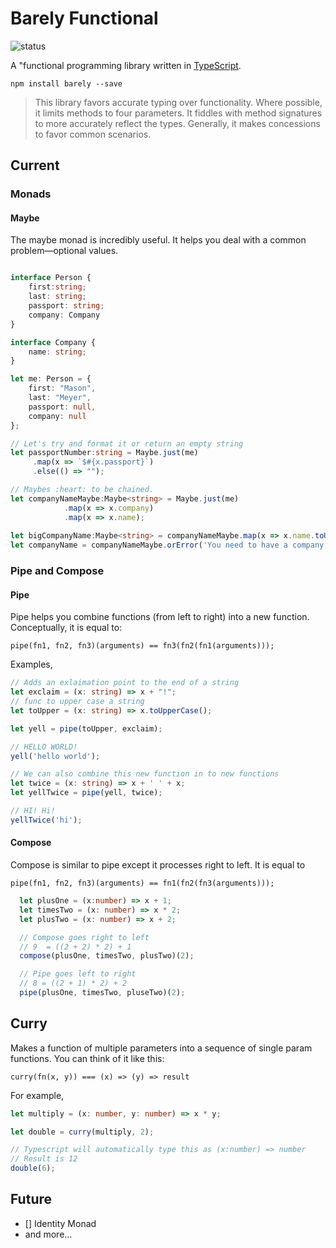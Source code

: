 # Barely Functional 

![status](https://travis-ci.org/masonkmeyer/barely.svg?branch=master)

A "functional programming library written in [TypeScript](https://www.typescriptlang.org/). 

``` npm install barely --save ```

> This library favors accurate typing over functionality. Where possible, it limits methods to four parameters. It fiddles with method signatures to more accurately reflect the types. Generally, it makes concessions to favor common scenarios. 
 
## Current 
### Monads
#### Maybe
The maybe monad is incredibly useful. It helps you deal with a common problem&mdash;optional values. 
```typescript

interface Person {
    first:string;
    last: string;
    passport: string;
    company: Company
}

interface Company {
    name: string;
}

let me: Person = {
    first: "Mason",
    last: "Meyer",
    passport: null, 
    company: null
};

// Let's try and format it or return an empty string
let passportNumber:string = Maybe.just(me)
     .map(x => `$#{x.passport}`)
     .else(() => "");

// Maybes :heart: to be chained. 
let companyNameMaybe:Maybe<string> = Maybe.just(me)
            .map(x => x.company)
            .map(x => x.name);
            
let bigCompanyName:Maybe<string> = companyNameMaybe.map(x => x.name.toUpperCase());
let companyName = companyNameMaybe.orError('You need to have a company name');

```

### Pipe and Compose

#### Pipe

Pipe helps you combine functions (from left to right) into a new function. Conceptually, it is equal to:

```
pipe(fn1, fn2, fn3)(arguments) == fn3(fn2(fn1(arguments)));
```

Examples, 

```typescript
// Adds an exlaimation point to the end of a string
let exclaim = (x: string) => x + "!";
// func to upper case a string
let toUpper = (x: string) => x.toUpperCase();

let yell = pipe(toUpper, exclaim);

// HELLO WORLD!
yell('hello world');

// We can also combine this new function in to new functions
let twice = (x: string) => x + ' ' + x;
let yellTwice = pipe(yell, twice);

// HI! Hi!
yellTwice('hi');

```

#### Compose

Compose is similar to pipe except it processes right to left. It is equal to

```
pipe(fn1, fn2, fn3)(arguments) == fn1(fn2(fn3(arguments)));
```

```typescript
  let plusOne = (x:number) => x + 1;
  let timesTwo = (x: number) => x * 2;
  let plusTwo = (x: number) => x + 2;

  // Compose goes right to left
  // 9  = ((2 + 2) * 2) + 1
  compose(plusOne, timesTwo, plusTwo)(2);

  // Pipe goes left to right
  // 8 = ((2 + 1) * 2) + 2
  pipe(plusOne, timesTwo, pluseTwo)(2);  

```

## Curry

Makes a function of multiple parameters into a sequence of single param functions. You can think of it like this:

```
curry(fn(x, y)) === (x) => (y) => result
``` 

For example, 

```typescript
let multiply = (x: number, y: number) => x * y;

let double = curry(multiply, 2);

// Typescript will automatically type this as (x:number) => number
// Result is 12
double(6);

```

## Future

- [] Identity Monad
- and more...

